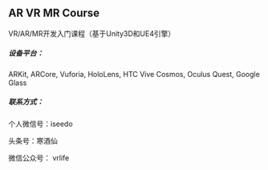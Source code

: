 ## AR VR MR Course

VR/AR/MR开发入门课程（基于Unity3D和UE4引擎）

##### 设备平台：
ARKit, ARCore, Vuforia, HoloLens, HTC Vive Cosmos, Oculus Quest, Google Glass

##### 联系方式：

个人微信号：iseedo

头条号：寒酒仙

微信公众号： vrlife


